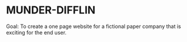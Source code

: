 # MUNDER-DIFFLIN
Goal:
To create a one page website for a fictional paper company that is exciting for the end user.
